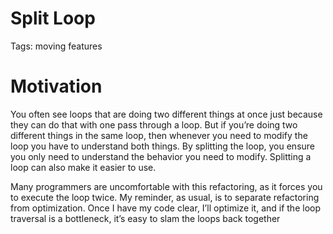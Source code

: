 # Split Loop

Tags: moving features

[](img.png)

# Motivation

You often see loops that are doing two different things at once just because they can do
that with one pass through a loop. But if you’re doing two different things in the same
loop, then whenever you need to modify the loop you have to understand both things.
By splitting the loop, you ensure you only need to understand the behavior you need to
modify. Splitting a loop can also make it easier to use.

Many programmers are uncomfortable with this refactoring, as it forces you to execute
the loop twice. My reminder, as usual, is to separate refactoring from optimization. Once I have 
my code clear, I’ll optimize it, and if the loop traversal is a bottleneck, it’s easy to
slam the loops back together